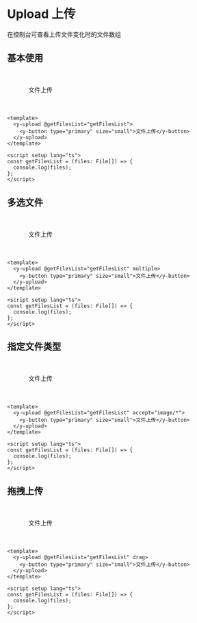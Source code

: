 # Upload 上传

在控制台可查看上传文件变化时的文件数组

## 基本使用

<div class="upload-demo">
  <y-upload @getFilesList="getFilesList">
    <y-button type="primary" size="small">文件上传</y-button>
  </y-upload>
</div>

```vue
<template>
  <y-upload @getFilesList="getFilesList">
    <y-button type="primary" size="small">文件上传</y-button>
  </y-upload>
</template>

<script setup lang="ts">
const getFilesList = (files: File[]) => {
  console.log(files);
};
</script>
```

## 多选文件

<div class="upload-demo">
  <y-upload @getFilesList="getFilesList" multiple>
    <y-button type="primary" size="small">文件上传</y-button>
  </y-upload>
</div>

```vue
<template>
  <y-upload @getFilesList="getFilesList" multiple>
    <y-button type="primary" size="small">文件上传</y-button>
  </y-upload>
</template>

<script setup lang="ts">
const getFilesList = (files: File[]) => {
  console.log(files);
};
</script>
```

## 指定文件类型

<div class="upload-demo">
  <y-upload @getFilesList="getFilesList"  accept="image/*">
    <y-button type="primary" size="small">文件上传</y-button>
  </y-upload>
</div>

```vue
<template>
  <y-upload @getFilesList="getFilesList" accept="image/*">
    <y-button type="primary" size="small">文件上传</y-button>
  </y-upload>
</template>

<script setup lang="ts">
const getFilesList = (files: File[]) => {
  console.log(files);
};
</script>
```

## 拖拽上传

<div class="upload-demo">
  <y-upload @getFilesList="getFilesList" drag>
    <y-button type="primary" size="small">文件上传</y-button>
  </y-upload>
</div>

```vue
<template>
  <y-upload @getFilesList="getFilesList" drag>
    <y-button type="primary" size="small">文件上传</y-button>
  </y-upload>
</template>

<script setup lang="ts">
const getFilesList = (files: File[]) => {
  console.log(files);
};
</script>
```

<script setup lang="ts">
  const getFilesList = (files: File[]) => {
  console.log(files);
};
</script>

<style scope>
.upload-demo {
  width: 400px;
  margin: 50px;

}
.upload-demo .y-icon{
  font-size:20px
}
</style>
